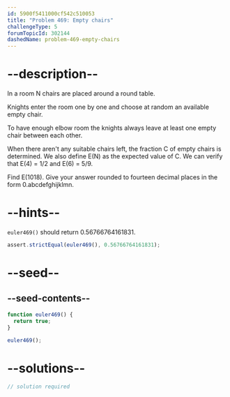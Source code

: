 ```yaml
---
id: 5900f5411000cf542c510053
title: "Problem 469: Empty chairs"
challengeType: 5
forumTopicId: 302144
dashedName: problem-469-empty-chairs
---
```


# --description--

In a room N chairs are placed around a round table.

Knights enter the room one by one and choose at random an available empty chair.

To have enough elbow room the knights always leave at least one empty chair between each other.

When there aren't any suitable chairs left, the fraction C of empty chairs is determined. We also define E(N) as the expected value of C. We can verify that E(4) = 1/2 and E(6) = 5/9.

Find E(1018). Give your answer rounded to fourteen decimal places in the form 0.abcdefghijklmn.

# --hints--

`euler469()` should return 0.56766764161831.

```js
assert.strictEqual(euler469(), 0.56766764161831);
```

# --seed--

## --seed-contents--

```js
function euler469() {
  return true;
}

euler469();
```

# --solutions--

```js
// solution required
```
